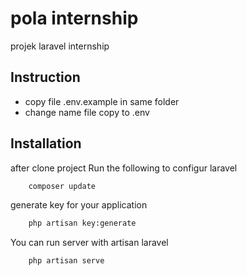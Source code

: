 # pola internship
 projek laravel internship

## Instruction

- copy file .env.example in same folder
- change name file copy to .env

## Installation

after clone project Run the following to configur laravel
```sh
    composer update
```
generate key for your application
```sh
    php artisan key:generate
```

You can run server with artisan laravel
```sh
    php artisan serve
```
